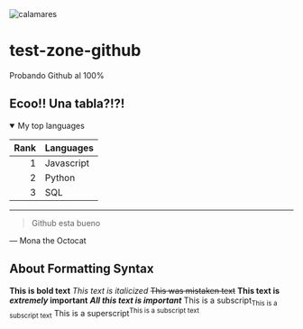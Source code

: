 <picture>
 <source media="(prefers-color-scheme: dark)" srcset="https://i.pinimg.com/564x/4c/8b/de/4c8bdedc3cba3e554e3d85f499fe38db.jpg">
 <source media="(prefers-color-scheme: light)" srcset="https://i.pinimg.com/564x/4c/8b/de/4c8bdedc3cba3e554e3d85f499fe38db.jpg">
 <img alt="calamares" src="https://i.pinimg.com/564x/4c/8b/de/4c8bdedc3cba3e554e3d85f499fe38db.jpg">
</picture>

# test-zone-github
Probando Github al 100%

## Ecoo!! Una tabla?!?!

<details open>
<summary>My top languages</summary>

| Rank | Languages |
|-----:|-----------|
|     1| Javascript|
|     2| Python    |
|     3| SQL       |
  
</details>

---
> Github esta bueno

— Mona the Octocat

## About Formatting Syntax
<!-- TO DO: add more details about me later -->

**This is bold text**
*This text is italicized*
	~~This was mistaken text~~
 **This text is _extremely_ important**
***All this text is important***
This is a subscript<sub>This is a subscript text</sub>
This is a superscript<sup>This is a subscript text</sup>
